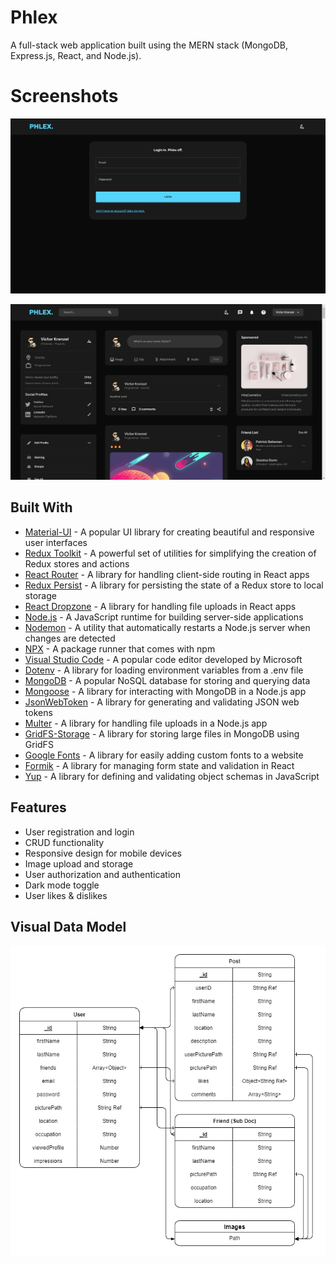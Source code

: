 # Phlex

A full-stack web application built using the MERN stack (MongoDB, Express.js, React, and Node.js).

# Screenshots

![Login Page](./LoginPageScreenshot.jpg)

![Home Page](./HomePageExampleScreenshot.jpg)

## Built With

- [Material-UI](https://material-ui.com/) - A popular UI library for creating beautiful and responsive user interfaces
- [Redux Toolkit](https://redux-toolkit.js.org/) - A powerful set of utilities for simplifying the creation of Redux stores and actions
- [React Router](https://reactrouter.com/) - A library for handling client-side routing in React apps
- [Redux Persist](https://github.com/rt2zz/redux-persist) - A library for persisting the state of a Redux store to local storage
- [React Dropzone](https://react-dropzone.js.org/) - A library for handling file uploads in React apps
- [Node.js](https://nodejs.org/) - A JavaScript runtime for building server-side applications
- [Nodemon](https://nodemon.io/) - A utility that automatically restarts a Node.js server when changes are detected
- [NPX](https://www.npmjs.com/package/npx) - A package runner that comes with npm
- [Visual Studio Code](https://code.visualstudio.com/) - A popular code editor developed by Microsoft
- [Dotenv](https://www.npmjs.com/package/dotenv) - A library for loading environment variables from a .env file
- [MongoDB](https://www.mongodb.com/) - A popular NoSQL database for storing and querying data
- [Mongoose](https://mongoosejs.com/) - A library for interacting with MongoDB in a Node.js app
- [JsonWebToken](https://jwt.io/) - A library for generating and validating JSON web tokens
- [Multer](https://www.npmjs.com/package/multer) - A library for handling file uploads in a Node.js app
- [GridFS-Storage](https://www.npmjs.com/package/gridfs-storage) - A library for storing large files in MongoDB using GridFS
- [Google Fonts](https://fonts.google.com/) - A library for easily adding custom fonts to a website
- [Formik](https://formik.org/) - A library for managing form state and validation in React
- [Yup](https://github.com/jquense/yup) - A library for defining and validating object schemas in JavaScript

## Features
- User registration and login
- CRUD functionality
- Responsive design for mobile devices
- Image upload and storage
- User authorization and authentication 
- Dark mode toggle
- User likes & dislikes

## Visual Data Model

![Entity Relationship Diagram](./Data_Model.png)
